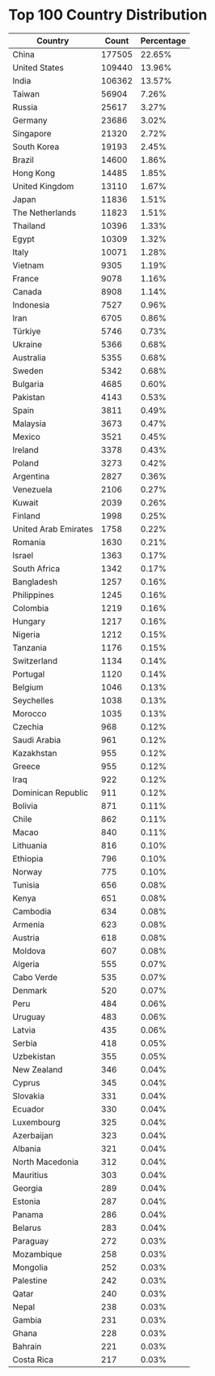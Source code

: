 # Top 100 Country Distribution
| Country | Count | Percentage |
|----|----|----|
| China | 177505 | 22.65% |
| United States | 109440 | 13.96% |
| India | 106362 | 13.57% |
| Taiwan | 56904 | 7.26% |
| Russia | 25617 | 3.27% |
| Germany | 23686 | 3.02% |
| Singapore | 21320 | 2.72% |
| South Korea | 19193 | 2.45% |
| Brazil | 14600 | 1.86% |
| Hong Kong | 14485 | 1.85% |
| United Kingdom | 13110 | 1.67% |
| Japan | 11836 | 1.51% |
| The Netherlands | 11823 | 1.51% |
| Thailand | 10396 | 1.33% |
| Egypt | 10309 | 1.32% |
| Italy | 10071 | 1.28% |
| Vietnam | 9305 | 1.19% |
| France | 9078 | 1.16% |
| Canada | 8908 | 1.14% |
| Indonesia | 7527 | 0.96% |
| Iran | 6705 | 0.86% |
| Türkiye | 5746 | 0.73% |
| Ukraine | 5366 | 0.68% |
| Australia | 5355 | 0.68% |
| Sweden | 5342 | 0.68% |
| Bulgaria | 4685 | 0.60% |
| Pakistan | 4143 | 0.53% |
| Spain | 3811 | 0.49% |
| Malaysia | 3673 | 0.47% |
| Mexico | 3521 | 0.45% |
| Ireland | 3378 | 0.43% |
| Poland | 3273 | 0.42% |
| Argentina | 2827 | 0.36% |
| Venezuela | 2106 | 0.27% |
| Kuwait | 2039 | 0.26% |
| Finland | 1998 | 0.25% |
| United Arab Emirates | 1758 | 0.22% |
| Romania | 1630 | 0.21% |
| Israel | 1363 | 0.17% |
| South Africa | 1342 | 0.17% |
| Bangladesh | 1257 | 0.16% |
| Philippines | 1245 | 0.16% |
| Colombia | 1219 | 0.16% |
| Hungary | 1217 | 0.16% |
| Nigeria | 1212 | 0.15% |
| Tanzania | 1176 | 0.15% |
| Switzerland | 1134 | 0.14% |
| Portugal | 1120 | 0.14% |
| Belgium | 1046 | 0.13% |
| Seychelles | 1038 | 0.13% |
| Morocco | 1035 | 0.13% |
| Czechia | 968 | 0.12% |
| Saudi Arabia | 961 | 0.12% |
| Kazakhstan | 955 | 0.12% |
| Greece | 955 | 0.12% |
| Iraq | 922 | 0.12% |
| Dominican Republic | 911 | 0.12% |
| Bolivia | 871 | 0.11% |
| Chile | 862 | 0.11% |
| Macao | 840 | 0.11% |
| Lithuania | 816 | 0.10% |
| Ethiopia | 796 | 0.10% |
| Norway | 775 | 0.10% |
| Tunisia | 656 | 0.08% |
| Kenya | 651 | 0.08% |
| Cambodia | 634 | 0.08% |
| Armenia | 623 | 0.08% |
| Austria | 618 | 0.08% |
| Moldova | 607 | 0.08% |
| Algeria | 555 | 0.07% |
| Cabo Verde | 535 | 0.07% |
| Denmark | 520 | 0.07% |
| Peru | 484 | 0.06% |
| Uruguay | 483 | 0.06% |
| Latvia | 435 | 0.06% |
| Serbia | 418 | 0.05% |
| Uzbekistan | 355 | 0.05% |
| New Zealand | 346 | 0.04% |
| Cyprus | 345 | 0.04% |
| Slovakia | 331 | 0.04% |
| Ecuador | 330 | 0.04% |
| Luxembourg | 325 | 0.04% |
| Azerbaijan | 323 | 0.04% |
| Albania | 321 | 0.04% |
| North Macedonia | 312 | 0.04% |
| Mauritius | 303 | 0.04% |
| Georgia | 289 | 0.04% |
| Estonia | 287 | 0.04% |
| Panama | 286 | 0.04% |
| Belarus | 283 | 0.04% |
| Paraguay | 272 | 0.03% |
| Mozambique | 258 | 0.03% |
| Mongolia | 252 | 0.03% |
| Palestine | 242 | 0.03% |
| Qatar | 240 | 0.03% |
| Nepal | 238 | 0.03% |
| Gambia | 231 | 0.03% |
| Ghana | 228 | 0.03% |
| Bahrain | 221 | 0.03% |
| Costa Rica | 217 | 0.03% |
